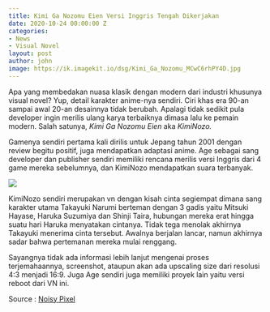 ```yaml
---
title: Kimi Ga Nozomu Eien Versi Inggris Tengah Dikerjakan
date: 2020-10-24 00:00:00 Z
categories:
- News
- Visual Novel
layout: post
author: john
image: https://ik.imagekit.io/dsg/Kimi_Ga_Nozomu_MCwC6rhPY4D.jpg
---
```


Apa yang membedakan nuasa klasik dengan modern dari industri khusunya visual novel? Yup, detail karakter anime-nya sendiri. Ciri khas era 90-an sampai awal 20-an desainnya tidak berubah. Apalagi tidak sedikit pula developer ingin merilis ulang karya terbaiknya dimasa lalu ke pemain modern. Salah satunya, _Kimi Ga Nozomu Eien_ aka _KimiNozo._

Gamenya sendiri pertama kali dirilis untuk Jepang tahun 2001 dengan review begitu positif, juga mendapatkan adaptasi anime. Age sebagai sang developer dan publisher sendiri memiliki rencana merilis versi Inggris dari 4 game mereka sebelumnya, dan KimiNozo mendapatkan suara terbanyak.

![](https://ik.imagekit.io/dsg/KimiNozo_C2KhClsDhoS.jpg)

KimiNozo sendiri merupakan vn dengan kisah cinta segiempat dimana sang karakter utama Takayuki Narumi berteman dengan 3 gadis yaitu Mitsuki Hayase, Haruka Suzumiya dan Shinji Taira, hubungan mereka erat hingga suatu hari Haruka menyatakan cintanya. Tidak tega menolak akhirnya Takayuki menerima cinta tersebut. Awalnya berjalan lancar, namun akhirnya sadar bahwa pertemanan mereka mulai renggang.

Sayangnya tidak ada informasi lebih lanjut mengenai proses terjemahaannya, screenshot, ataupun akan ada upscaling size dari resolusi 4:3 menjadi 16:9. Juga Age sendiri juga memiliki proyek lain yaitu versi reboot dari VN ini.

Source : [Noisy Pixel](https://noisypixel.net/kimi-ga-nozomu-eien-receives-official-english-localization/)